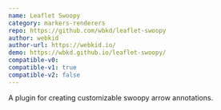 ```yaml
---
name: Leaflet Swoopy
category: markers-renderers
repo: https://github.com/wbkd/leaflet-swoopy
author: webkid
author-url: https://webkid.io/
demo: https://wbkd.github.io/leaflet-swoopy/
compatible-v0:
compatible-v1: true
compatible-v2: false
---
```


A plugin for creating customizable swoopy arrow annotations.
